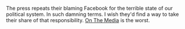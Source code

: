 The press repeats their blaming Facebook for the terrible state of our political system. In such damning terms. I wish they'd find a way to take their share of that responsibility. <a href="https://www.wnycstudios.org/podcasts/otm/segments/facebook-has-militia-problem">On The Media</a> is the worst. 
